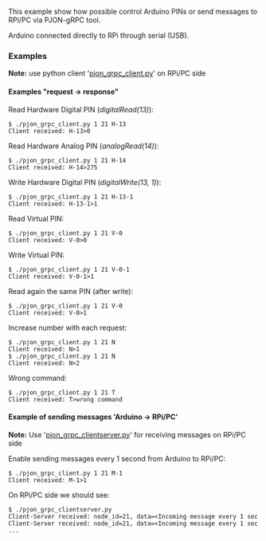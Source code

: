 This example show how possible control Arduino PINs or send messages to RPi/PC via PJON-gRPC tool.

Arduino connected directly to RPi through serial (USB).

### Examples
**Note:** use python client '[pjon_grpc_client.py](../../clients/python/pjon_grpc_client.py)' on RPi/PC side

#### Examples "request -> response"

Read Hardware Digital PIN (_digitalRead(13)_):
```
$ ./pjon_grpc_client.py 1 21 H-13
Client received: H-13>0
```
Read Hardware Analog PIN (_analogRead(14)_):
```
$ ./pjon_grpc_client.py 1 21 H-14
Client received: H-14>275
```
Write Hardware Digital PIN (_digitalWrite(13, 1)_):
```
$ ./pjon_grpc_client.py 1 21 H-13-1
Client received: H-13-1>1
```
Read Virtual PIN:
```
$ ./pjon_grpc_client.py 1 21 V-0
Client received: V-0>0
```
Write Virtual PIN:
```
$ ./pjon_grpc_client.py 1 21 V-0-1
Client received: V-0-1>1
```
Read again the same PIN (after write):
```
$ ./pjon_grpc_client.py 1 21 V-0
Client received: V-0>1
```
Increase number with each request:
```
$ ./pjon_grpc_client.py 1 21 N
Client received: N>1
$ ./pjon_grpc_client.py 1 21 N
Client received: N>2
```
Wrong command:
```
$ ./pjon_grpc_client.py 1 21 T
Client received: T>wrong command
```

#### Example of sending messages 'Arduino -> RPi/PC'
**Note:** Use '[pjon_grpc_clientserver.py](../../clients/python/pjon_grpc_clientserver.py)' for receiving messages on RPi/PC side

Enable sending messages every 1 second from Arduino to RPi/PC:
```
$ ./pjon_grpc_client.py 1 21 M-1
Client received: M-1>1
```
On RPi/PC side we should see:
```
$ ./pjon_grpc_clientserver.py
Client-Server received: node_id=21, data=<Incoming message every 1 sec
Client-Server received: node_id=21, data=<Incoming message every 1 sec
...
```
